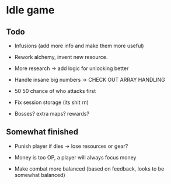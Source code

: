 # Idle game

## Todo

- Infusions (add more info and make them more useful)

- Rework alchemy, invent new resource.

- More research -> add logic for unlocking better

- Handle insane big numbers -> CHECK OUT ARRAY HANDLING

- 50 50 chance of who attacks first

- Fix session storage (its shit rn)

- Bosses? extra maps? rewards?

## Somewhat finished

- Punish player if dies -> lose resources or gear?

- Money is too OP, a player will always focus money

- Make combat more balanced (based on feedback, looks to be somewhat balanced)
